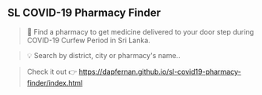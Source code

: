 ## **SL COVID-19 Pharmacy Finder**


> 🔎 Find a pharmacy to get medicine delivered to your door step during COVID-19 Curfew Period in Sri Lanka.

> 💡 Search by district, city or pharmacy's name..

> Check it out 👉 https://dapfernan.github.io/sl-covid19-pharmacy-finder/index.html